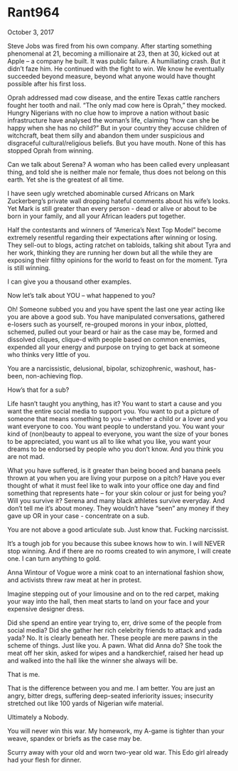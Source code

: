 # Rant964


October 3, 2017

Steve Jobs was fired from his own company. After starting something phenomenal at 21, becoming a millionaire at 23, then at 30, kicked out at Apple – a company he built. It was public failure. A humiliating crash. But it didn’t faze him. He continued with the fight to win. We know he eventually succeeded beyond measure, beyond what anyone would have thought possible after his first loss.

Oprah addressed mad cow disease, and the entire Texas cattle ranchers fought her tooth and nail. “The only mad cow here is Oprah,” they mocked. 
Hungry Nigerians with no clue how to improve a nation without basic infrastructure have analysed the woman’s life, claiming “how can she be happy when she has no child?” But in your country they accuse children of witchcraft, beat them silly and abandon them under suspicious and disgraceful cultural/religious beliefs. But you have mouth.
None of this has stopped Oprah from winning.

Can we talk about Serena? A woman who has been called every unpleasant thing, and told she is neither male nor female, thus does not belong on this earth. Yet she is the greatest of all time.

I have seen ugly wretched abominable cursed Africans on Mark Zuckerberg’s private wall dropping hateful comments about his wife’s looks. Yet Mark is still greater than every person - dead or alive or about to be born in your family, and all your African leaders put together.

Half the contestants and winners of “America’s Next Top Model” become extremely resentful regarding their expectations after winning or losing. They sell-out to blogs, acting ratchet on tabloids, talking shit about Tyra and her work, thinking they are running her down but all the while they are exposing their filthy opinions for the world to feast on for the moment. Tyra is still winning.

I can give you a thousand other examples. 

Now let’s talk about YOU – what happened to you?

Oh! Someone subbed you and you have spent the last one year acting like you are above a good sub. You have manipulated conversations, gathered e-losers such as yourself, re-grouped morons in your inbox, plotted, schemed, pulled out your beard or hair as the case may be, formed and dissolved cliques, clique-d with people based on common enemies, expended all your energy and purpose on trying to get back at someone who thinks very little of you.

You are a narcissistic, delusional, bipolar, schizophrenic, washout, has-been, non-achieving flop.

How’s that for a sub?

Life hasn’t taught you anything, has it? You want to start a cause and you want the entire social media to support you. You want to put a picture of someone that means something to you – whether a child or a lover and you want everyone to coo. You want people to understand you. You want your kind of (non)beauty to appeal to everyone, you want the size of your bones to be appreciated, you want us all to like what you like, you want your dreams to be endorsed by people who you don’t know. And you think you are not mad.

What you have suffered, is it greater than being booed and banana peels thrown at you when you are living your purpose on a pitch? 
Have you ever thought of what it must feel like to walk into your office one day and find something that represents hate – for your skin colour or just for being you? Will you survive it? Serena and many black athletes survive everyday. And don’t tell me it’s about money. They wouldn’t have “seen” any money if they gave up OR in your case - concentrate on a sub.

You are not above a good articulate sub. Just know that. Fucking narcissist.

It’s a tough job for you because this subee knows how to win. I will NEVER stop winning. And if there are no rooms created to win anymore, I will create one. I can turn anything to gold.

Anna Wintour of Vogue wore a mink coat to an international fashion show, and activists threw raw meat at her in protest.

Imagine stepping out of your limousine and on to the red carpet, making your way into the hall, then meat starts to land on your face and your expensive designer dress.

Did she spend an entire year trying to, err, drive some of the people from social media? Did she gather her rich celebrity friends to attack and yada yada? No. It is clearly beneath her. These people are mere pawns in the scheme of things. Just like you. A pawn.
What did Anna do? She took the meat off her skin, asked for wipes and a handkerchief, raised her head up and walked into the hall like the winner she always will be.

That is me. 

That is the difference between you and me. I am better. You are just an angry, bitter dregs, suffering deep-seated inferiority issues; insecurity stretched out like 100 yards of Nigerian wife material. 

Ultimately a Nobody.

You will never win this war. My homework, my A-game is tighter than your weave, spandex or briefs as the case may be.

Scurry away with your old and worn two-year old war. This Edo girl already had your flesh for dinner.